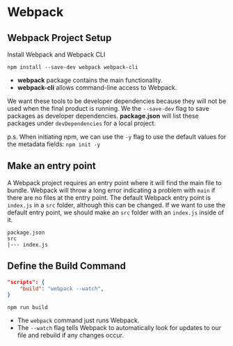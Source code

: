 # Webpack

## Webpack Project Setup

Install Webpack and Webpack CLI

```
npm install --save-dev webpack webpack-cli
```

- **webpack** package contains the main functionality.
- **webpack-cli** allows command-line access to Webpack.

We want these tools to be developer dependencies because they will not be used when the final product is running. We the `--save-dev` flag to save packages as developer dependencies. **package.json** will list these packages under `devDependencies` for a local project.

p.s. When initiating npm, we can use the `-y` flag to use the default values for the metadata fields: `npm init -y`

## Make an entry point

A Webpack project requires an entry point where it will find the main file to bundle. Webpack will throw a long error indicating a problem with `main` if there are no files at the entry point. The default Webpack entry point is `index.js` in a `src` folder, although this can be changed. If we want to use the default entry point, we should make an `src` folder with an `index.js` inside of it.

```
package.json
src
|--- index.js
```

## Define the Build Command

```json
"scripts": {
    "build": "webpack --watch",
}
```

```
npm run build
```

- The `webpack` command just runs Webpack.
- The `--watch` flag tells Webpack to automatically look for updates to our file and rebuild if any changes occur.
